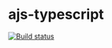 # ajs-typescript
[![Build status](https://ci.appveyor.com/api/projects/status/amydntijxeub4gra?svg=true)](https://ci.appveyor.com/project/Di-sole/ajs-typescript-icko0)